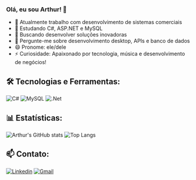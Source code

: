 ### Olá, eu sou Arthur! 👋

- 🔭 Atualmente trabalho com desenvolvimento de sistemas comerciais
- 🌱 Estudando C#, ASP.NET e MySQL 
- 🚀 Buscando desenvolver soluções inovadoras
- 💬 Pergunte-me sobre desenvolvimento desktop, APIs e banco de dados
- 😄 Pronome: ele/dele
- ⚡ Curiosidade: Apaixonado por tecnologia, música e desenvolvimento de negócios!

## 🛠️ Tecnologias e Ferramentas:
![C#](https://img.shields.io/badge/-C%23-239120?style=flat&logo=c-sharp&logoColor=white)
![MySQL](https://img.shields.io/badge/-MySQL-4479A1?style=flat&logo=mysql&logoColor=white)
![.Net](https://img.shields.io/badge/-.NET-512BD4?style=flat&logo=dotnet&logoColor=white)


## 📊 Estatísticas:
![Arthur's GitHub stats](https://github-readme-stats.vercel.app/api?username=ArthurCR12&show_icons=true&theme=dark)
![Top Langs](https://github-readme-stats.vercel.app/api/top-langs/?username=ArthurCR12&layout=compact&theme=dark)

## 📫 Contato:
[![Linkedin](https://img.shields.io/badge/-LinkedIn-blue?style=flat&logo=linkedin)](https://linkedin.com/in/arthur-cabral-12b68518)
[![Gmail](https://img.shields.io/badge/-Gmail-D14836?style=flat&logo=gmail&logoColor=white)](mailto:acr3112br60@gmail.com)
